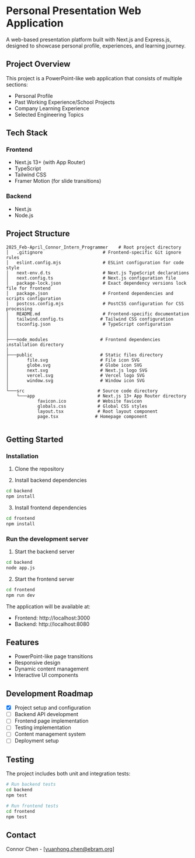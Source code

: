# Personal Presentation Web Application

A web-based presentation platform built with Next.js and Express.js, designed to showcase personal profile, experiences, and learning journey.

## Project Overview

This project is a PowerPoint-like web application that consists of multiple sections:
- Personal Profile
- Past Working Experience/School Projects
- Company Learning Experience
- Selected Engineering Topics

## Tech Stack

### Frontend
- Next.js 13+ (with App Router)
- TypeScript
- Tailwind CSS
- Framer Motion (for slide transitions)

### Backend
- Next.js
- Node.js


## Project Structure
```
2025_Feb-April_Connor_Intern_Programmer    # Root project directory
│   .gitignore                       # Frontend-specific Git ignore rules
│   eslint.config.mjs                # ESLint configuration for code style
│   next-env.d.ts                    # Next.js TypeScript declarations
│   next.config.ts                   # Next.js configuration file
│   package-lock.json                # Exact dependency versions lock file for frontend
│   package.json                     # Frontend dependencies and scripts configuration
│   postcss.config.mjs               # PostCSS configuration for CSS processing
│   README.md                        # Frontend-specific documentation
│   tailwind.config.ts              # Tailwind CSS configuration
│   tsconfig.json                    # TypeScript configuration
│   
│               
├───node_modules                    # Frontend dependencies installation directory
│           
├───public                          # Static files directory
│       file.svg                    # File icon SVG
│       globe.svg                   # Globe icon SVG
│       next.svg                    # Next.js logo SVG
│       vercel.svg                  # Vercel logo SVG
│       window.svg                  # Window icon SVG
│       
└───src                            # Source code directory
    └───app                        # Next.js 13+ App Router directory
            favicon.ico            # Website favicon
            globals.css            # Global CSS styles
            layout.tsx             # Root layout component
            page.tsx              # Homepage component
                

```

## Getting Started
### Installation
1. Clone the repository

2. Install backend dependencies
```bash
cd backend
npm install
```

3. Install frontend dependencies
```bash
cd frontend
npm install
```
### Run the development server
1. Start the backend server
```bash
cd backend
node app.js
``` 
2. Start the frontend server
```bash
cd frontend
npm run dev
```

The application will be available at:
- Frontend: http://localhost:3000
- Backend: http://localhost:8080

## Features

- PowerPoint-like page transitions
- Responsive design
- Dynamic content management
- Interactive UI components

## Development Roadmap

- [x] Project setup and configuration
- [ ] Backend API development
- [ ] Frontend page implementation
- [ ] Testing implementation
- [ ] Content management system
- [ ] Deployment setup

## Testing

The project includes both unit and integration tests:

```bash
# Run backend tests
cd backend
npm test

# Run frontend tests
cd frontend
npm test
```


## Contact

Connor Chen - [yuanhong.chen@ebram.org]




